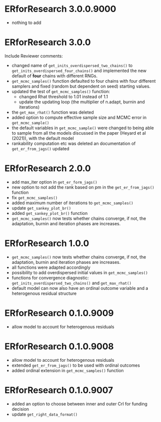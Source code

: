 <!-- NEWS.md is maintained by https://cynkra.github.io/fledge, do not edit -->

# ERforResearch 3.0.0.9000

* nothing to add


# ERforResearch 3.0.0

Include Reviewer comments:  

- changed name of `get_inits_overdispersed_two_chains()` to `get_inits_overdispersed_four_chains()` and implemented the new default of **four** chains with different RNGs.  
- `get_mcmc_samples()` function defaulted to four chains with four different samplers and fixed (random but dependent on seed) starting values.  
- updated the test of `get_mcmc_samples()` function:  
  - changed Rhat threshold to 1.01 instead of 1.1  
  - update the updating loop (the multiplier of n.adapt, burnin and iterations)  
- the `get_max_rhat()` function was deleted  
- added option to compute effective sample size and MCMC error in `get_mcmc_sample()`    
- the default variables in `get_mcmc_sample()` were changed to being able to sample from all the models discussed in the paper (Heyard et al (2021)), with the default model  
- rankability computation etc was deleted an documentation of `get_er_from_jags()` updated


# ERforResearch 2.0.0

- add max_iter option in `get_er_form_jags()`
- new option to not add the rank based on pm in the `get_er_from_jags()` function
- fix `get_mcmc_samples()`
- added maximum number of iterations to `get_mcmc_samples()`
- update `get_sankey_plot_br()`
- added `get_sankey_plot_br()` function
- `get_mcmc_samples()` now tests whether chains converge, if not, the adaptation, burnin and iteration phases are increases.


# ERforResearch 1.0.0

- `get_mcmc_samples()` now tests whether chains converge, if not, the adaptation, burnin and iteration phases are increases.
- all functions were adapted accordingly
- possibility to add overdispersed initial values in `get_mcmc_samples()`
- functions for convergence diagnostic: `get_inits_overdispersed_two_chains()` and `get_max_rhat()`
- default model can now also have an ordinal outcome variable and a heterogenous residual structure


# ERforResearch 0.1.0.9009

- allow model to account for heterogenous residuals


# ERforResearch 0.1.0.9008

- allow model to account for heterogenous residuals
- extended `get_er_from_jags()` to be used with ordinal outcomes
- added ordinal extension in `get_mcmc_samples()` function



# ERforResearch 0.1.0.9007

- added an option  to choose between inner and outer CrI for funding decision
- update  `get_right_data_format()`


